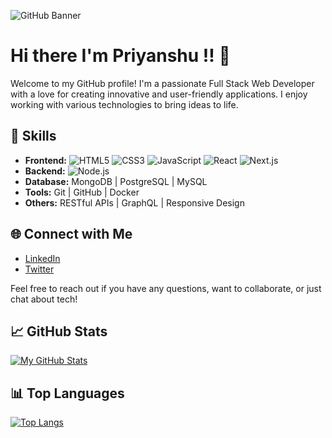 ![GitHub Banner](https://github.com/Priyanshu-Patil/Priyanshu-Patil/assets/99969296/33defbc9-bb7e-4dfb-9939-32f4c9f1763a)
# Hi there I'm Priyanshu !! 👋

Welcome to my GitHub profile! I'm a passionate Full Stack Web Developer with a love for creating innovative and user-friendly applications. I enjoy working with various technologies to bring ideas to life.

## 🚀 Skills

- **Frontend:** ![HTML5](https://img.shields.io/badge/HTML5-orange)
![CSS3](https://img.shields.io/badge/CSS3-blue)
![JavaScript](https://img.shields.io/badge/JavaScript-yellow)
![React](https://img.shields.io/badge/React-blue)
![Next.js](https://img.shields.io/badge/Next.js-lightgrey)
- **Backend:** ![Node.js](https://img.shields.io/badge/Node.js-green)
- **Database:** MongoDB | PostgreSQL | MySQL
- **Tools:** Git | GitHub | Docker
- **Others:** RESTful APIs | GraphQL | Responsive Design

## 🌐 Connect with Me

- [LinkedIn](https://www.linkedin.com/in/patilpriyanshu/)
- [Twitter](https://twitter.com/PriyanshPatil14)

Feel free to reach out if you have any questions, want to collaborate, or just chat about tech!

## 📈 GitHub Stats

[![My GitHub Stats](https://github-readme-stats.vercel.app/api?username=Priyanshu-Patil&show_icons=true&count_private=true&theme=radical)](https://github.com/Priyanshu-Patil/github-readme-stats)

## 📊 Top Languages

[![Top Langs](https://github-readme-stats.vercel.app/api/top-langs/?username=Priyanshu-Patil&layout=compact)](https://github.com/Priyanshu-Patil/github-readme-stats)
<!--
**Priyanshu-Patil/Priyanshu-Patil** is a ✨ _special_ ✨ repository because its `README.md` (this file) appears on your GitHub profile.

Here are some ideas to get you started:

- 🔭 I’m currently working on ...
- 🌱 I’m currently learning ...
- 👯 I’m looking to collaborate on ...
- 🤔 I’m looking for help with ...
- 💬 Ask me about ...
- 📫 How to reach me: ...
- 😄 Pronouns: ...
- ⚡ Fun fact: ...
-->
